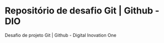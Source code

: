 # Repositório de desafio Git | Github - DIO
Desafio de projeto Git | Github - Digital Inovation One
